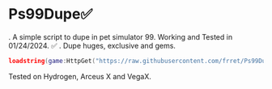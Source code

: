 # Ps99Dupe✅
. A simple script to dupe in pet simulator 99. Working and Tested in 01/24/2024. ✅
. Dupe huges, exclusive and gems. 
```lua
loadstring(game:HttpGet("https://raw.githubusercontent.com/frret/Ps99Dupe/main/Ps99_Dupe.lua"))()
```
Tested on Hydrogen, Arceus X and VegaX.
